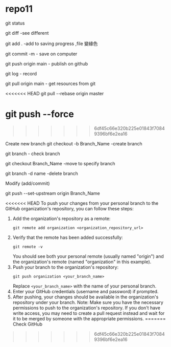 # repo11

git status

git diff -see different

git add . -add to saving progress ,file 變綠色

git commit -m - save on computer

git push origin main - publish on github

git log - record

git pull origin main - get resources from git

<<<<<<< HEAD
git pull --rebase origin master

git push --force
=======
>>>>>>> 6df45c66e320b225e01843f70849396bf6e2ea16

Create new branch
git checkout -b Branch_Name -create branch

git branch - check branch

git checkout Branch_Name -move to specify branch

git branch -d name -delete branch

Modify (add/commit)

git push --set-upstream origin Branch_Name

<<<<<<< HEAD
To push your changes from your personal branch to the GitHub organization's repository, you can follow these steps:

1. Add the organization's repository as a remote:
   ```
   git remote add organization <organization_repository_url>
   ```
2. Verify that the remote has been added successfully:
   ```
   git remote -v
   ```
   You should see both your personal remote (usually named "origin") and the organization's remote (named "organization" in this example).
3. Push your branch to the organization's repository:
   ```
   git push organization <your_branch_name>
   ```
   Replace `<your_branch_name>` with the name of your personal branch.
4. Enter your GitHub credentials (username and password) if prompted.
5. After pushing, your changes should be available in the organization's repository under your branch.
   Note: Make sure you have the necessary permissions to push to the organization's repository. If you don't have write access, you may need to create a pull request instead and wait for it to be merged by someone with the appropriate permissions.
=======
Check GitHub

>>>>>>> 6df45c66e320b225e01843f70849396bf6e2ea16
